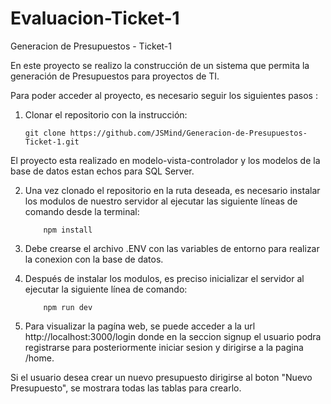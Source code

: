 # Evaluacion-Ticket-1



Generacion de Presupuestos - Ticket-1 

En este proyecto se realizo la construcción de un sistema que permita la generación de Presupuestos para proyectos de TI.

Para poder acceder al proyecto, es necesario seguir los siguientes pasos :

 1. Clonar el repositorio con la instrucción:

    	git clone https://github.com/JSMind/Generacion-de-Presupuestos-Ticket-1.git
    
 El proyecto esta realizado en modelo-vista-controlador y los modelos de la base de datos estan echos para SQL Server.

 2. Una vez clonado el repositorio en la ruta deseada, es necesario instalar los modulos de nuestro servidor al ejecutar las siguiente líneas de comando desde la      terminal:

         	npm install
 3. Debe crearse el archivo .ENV con las variables de entorno para realizar la conexion con la base de datos.

 4. Después de instalar los modulos, es preciso inicializar el servidor al ejecutar la siguiente línea de comando:

         	npm run dev

 5. Para visualizar la pagína web, se puede acceder a la url http://localhost:3000/login  donde en la seccion signup el usuario podra registrarse para posteriormente
    iniciar sesion y dirigirse a la pagina /home.
    
 Si el usuario desea crear un nuevo presupuesto dirigirse al boton "Nuevo Presupuesto", se mostrara todas las tablas para crearlo.

    

